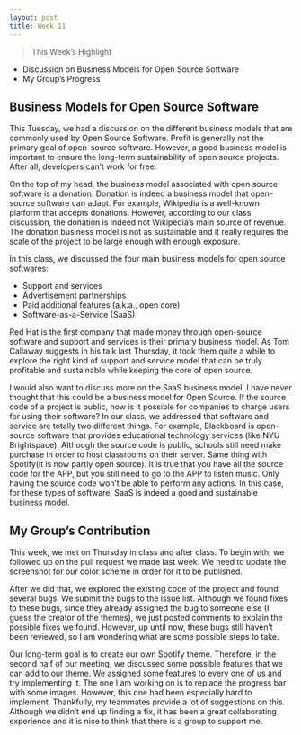```yaml
---
layout: post
title: Week 11
---
```


> This Week’s Highlight
- Discussion on Business Models for Open Source Software
- My Group’s Progress
> 

## Business Models for Open Source Software

This Tuesday, we had a discussion on the different business models that are commonly used by Open Source Software. Profit is generally not the primary goal of open-source software. However, a good business model is important to ensure the long-term sustainability of open source projects. After all, developers can’t work for free.

On the top of my head, the business model associated with open source software is a donation. Donation is indeed a business model that open-source software can adapt. For example, Wikipedia is a well-known platform that accepts donations. However, according to our class discussion, the donation is indeed not Wikipedia’s main source of revenue. The donation business model is not as sustainable and it really requires the scale of the project to be large enough with enough exposure.

In this class, we discussed the four main business models for open source softwares:

- Support and services
- Advertisement partnerships
- Paid additional features (a.k.a., open core)
- Software-as-a-Service (SaaS)

Red Hat is the first company that made money through open-source software and support and services is their primary business model. As Tom Callaway suggests in his talk last Thursday, it took them quite a while to explore the right kind of support and service model that can be truly profitable and sustainable while keeping the core of open source. 

I would also want to discuss more on the SaaS business model. I have never thought that this could be a business model for Open Source. If the source code of a project is public, how is it possible for companies to charge users for using their software? In our class, we addressed that software and service are totally two different things. For example, Blackboard is open-source software that provides educational technology services (like NYU Brightspace). Although the source code is public, schools still need make purchase in order to host classrooms on their server. Same thing with Spotify(it is now partly open source). It is true that you have all the source code for the APP, but you still need to go to the APP to listen music. Only having the source code won’t be able to perform any actions. In this case, for these types of software, SaaS is indeed a good and sustainable business model.

## My Group’s Contribution

This week, we met on Thursday in class and after class. To begin with, we followed up on the pull request we made last week. We need to update the screenshot for our color scheme in order for it to be published. 

After we did that, we explored the existing code of the project and found several bugs. We submit the bugs to the issue list. Although we found fixes to these bugs, since they already assigned the bug to someone else (I guess the creator of the themes), we just posted comments to explain the possible fixes we found. However, up until now, these bugs still haven’t been reviewed, so I am wondering what are some possible steps to take.

Our long-term goal is to create our own Spotify theme. Therefore, in the second half of our meeting, we discussed some possible features that we can add to our theme. We assigned some features to every one of us and try implementing it. The one I am working on is to replace the progress bar with some images. However, this one had been especially hard to implement. Thankfully, my teammates provide a lot of suggestions on this. Although we didn’t end up finding a fix, it has been a great collaborating experience and it is nice to think that there is a group to support me.
